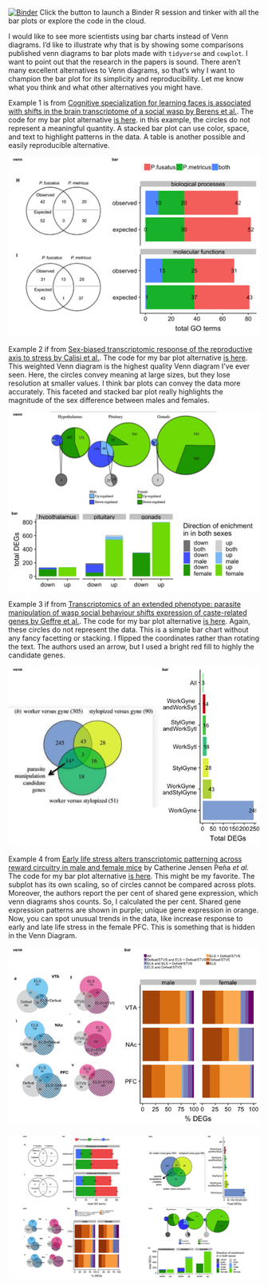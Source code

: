 [![Binder](http://mybinder.org/badge.svg)](http://beta.mybinder.org/v2/gh/raynamharris/vennbar/master?urlpath=rstudio)
Click the button to launch a Binder R session and tinker with all the
bar plots or explore the code in the cloud.

I would like to see more scientists using bar charts instead of Venn
diagrams. I’d like to illustrate why that is by showing some comparisons
published venn diagrams to bar plots made with `tidyverse` and
`cowplot`. I want to point out that the research in the papers is sound.
There aren’t many excellent alternatives to Venn diagrams, so that’s why
I want to champion the bar plot for its simplicity and reproducibility.
Let me know what you think and what other alternatives you might have.

Example 1 is from [Cognitive specialization for learning faces is
associated with shifts in the brain transcriptome of a social wasp by
Berens et al.](http://jeb.biologists.org/content/220/12/2149). The code
for my bar plot alternative [is here](./examples/toth2017/GOvenn.md). in
this example, the circles do not represent a meaningful quantity. A
stacked bar plot can use color, space, and text to highlight patterns in
the data. A table is another possible and easily reproducible
alternative.

![](./examples/toth2017/toth-original-alt-1.png)

Example 2 if from [Sex-biased transcriptomic response of the
reproductive axis to stress by Calisi et
al.](https://www.sciencedirect.com/science/article/pii/S0018506X17302696?via%3Dihub).
The code for my bar plot alternative [is
here](./examples/calisi2017/venn.md). This weighted Venn diagram is the
highest quality Venn diagram I’ve ever seen. Here, the circles convey
meaning at large sizes, but they lose resolution at smaller values. I
think bar plots can convey the data more accurately. This faceted and
stacked bar plot really highlights the magnitude of the sex difference
between males and females.

![](./examples/calisi2017/calisi-original-alt-1.png)

Example 3 if from [Transcriptomics of an extended phenotype: parasite
manipulation of wasp social behaviour shifts expression of caste-related
genes by Geffre et
al.](https://royalsocietypublishing.org/doi/full/10.1098/rspb.2017.0029?url_ver=Z39.88-2003&rfr_id=ori:rid:crossref.org&rfr_dat=cr_pub%3dpubmed).
The code for my bar plot alternative [is
here](./examples/geffre2017/venn.md). Again, these circles do not
represent the data. This is a simple bar chart without any fancy
facetting or stacking. I flipped the coordinates rather than rotating
the text. The authors used an arrow, but I used a bright red fill to
highly the candidate genes.

![](./examples/geffre2017/geffre-original-alt-1.png)

Example 4 from [Early life stress alters transcriptomic patterning
across reward circuitry in male and female
mice](https://www.biorxiv.org/content/10.1101/624353v1) by Catherine
Jensen Peña *et al.* The code for my bar plot alternative [is
here](./examples/pena2019/fig2venn.md). This might be my favorite. The
subplot has its own scaling, so of circles cannot be compared across
plots. Moreover, the authors report the per cent of shared gene
expression, which venn diagrams shos counts. So, I calculated the per
cent. Shared gene expression patterns are shown in purple; unique gene
expression in orange. Now, you can spot unusual trends in the data, like
increase response to early and late life stress in the female PFC. This
is something that is hidden in the Venn Diagram.

![](./examples/pena2019/pena-original-alt-1.png)

![](./vennbar-1.png)
